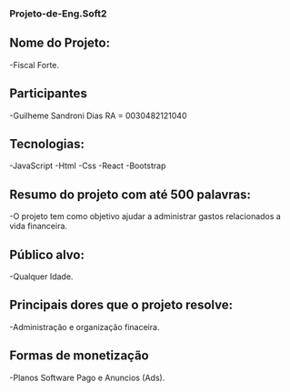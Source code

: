 ### Projeto-de-Eng.Soft2

## Nome do Projeto:
   -Fiscal Forte.
  
## Participantes
  -Guilheme Sandroni Dias RA = 0030482121040
  
## Tecnologias:

  -JavaScript
  -Html
  -Css
  -React
  -Bootstrap
  
  
  
## Resumo do projeto com até 500 palavras:
 -O projeto tem como objetivo ajudar  a administrar gastos relacionados a vida financeira.
 
## Público alvo:
 -Qualquer Idade.
  
## Principais dores que o projeto resolve:
  -Administração e organização finaceira.
  
## Formas de monetização
  -Planos Software Pago e Anuncios (Ads).
